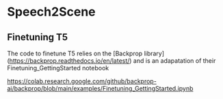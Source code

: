 # Speech2Scene

## Finetuning T5
The code to  finetune T5 relies on the [Backprop library] (https://backprop.readthedocs.io/en/latest/) and is an adapatation of their Finetuning_GettingStarted notebook 






https://colab.research.google.com/github/backprop-ai/backprop/blob/main/examples/Finetuning_GettingStarted.ipynb
